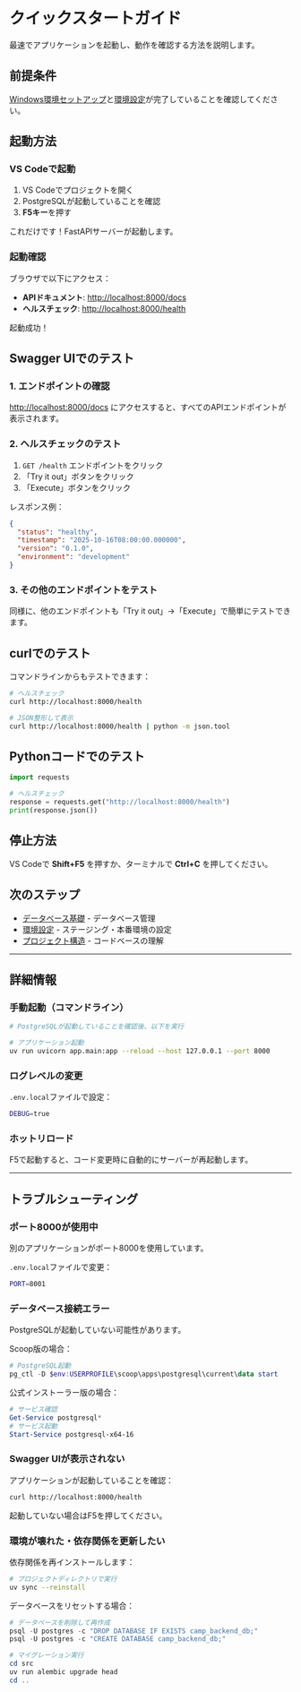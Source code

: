 # クイックスタートガイド

最速でアプリケーションを起動し、動作を確認する方法を説明します。

## 前提条件

[Windows環境セットアップ](./02-windows-setup.md)と[環境設定](./04-environment-config.md)が完了していることを確認してください。

## 起動方法

### VS Codeで起動

1. VS Codeでプロジェクトを開く
2. PostgreSQLが起動していることを確認
3. **F5キー**を押す

これだけです！FastAPIサーバーが起動します。

### 起動確認

ブラウザで以下にアクセス：

- **APIドキュメント**: <http://localhost:8000/docs>
- **ヘルスチェック**: <http://localhost:8000/health>

起動成功！

## Swagger UIでのテスト

### 1. エンドポイントの確認

<http://localhost:8000/docs> にアクセスすると、すべてのAPIエンドポイントが表示されます。

### 2. ヘルスチェックのテスト

1. `GET /health` エンドポイントをクリック
2. 「Try it out」ボタンをクリック
3. 「Execute」ボタンをクリック

レスポンス例：

```json
{
  "status": "healthy",
  "timestamp": "2025-10-16T08:00:00.000000",
  "version": "0.1.0",
  "environment": "development"
}
```

### 3. その他のエンドポイントをテスト

同様に、他のエンドポイントも「Try it out」→「Execute」で簡単にテストできます。

## curlでのテスト

コマンドラインからもテストできます：

```bash
# ヘルスチェック
curl http://localhost:8000/health

# JSON整形して表示
curl http://localhost:8000/health | python -m json.tool
```

## Pythonコードでのテスト

```python
import requests

# ヘルスチェック
response = requests.get("http://localhost:8000/health")
print(response.json())
```

## 停止方法

VS Codeで **Shift+F5** を押すか、ターミナルで **Ctrl+C** を押してください。

## 次のステップ

- [データベース基礎](./07-database-basics.md) - データベース管理
- [環境設定](./04-environment-config.md) - ステージング・本番環境の設定
- [プロジェクト構造](../02-architecture/01-project-structure.md) - コードベースの理解

---

## 詳細情報

### 手動起動（コマンドライン）

```bash
# PostgreSQLが起動していることを確認後、以下を実行

# アプリケーション起動
uv run uvicorn app.main:app --reload --host 127.0.0.1 --port 8000
```

### ログレベルの変更

`.env.local`ファイルで設定：

```bash
DEBUG=true
```

### ホットリロード

F5で起動すると、コード変更時に自動的にサーバーが再起動します。

---

## トラブルシューティング

### ポート8000が使用中

別のアプリケーションがポート8000を使用しています。

`.env.local`ファイルで変更：

```bash
PORT=8001
```

### データベース接続エラー

PostgreSQLが起動していない可能性があります。

Scoop版の場合：
```powershell
# PostgreSQL起動
pg_ctl -D $env:USERPROFILE\scoop\apps\postgresql\current\data start
```

公式インストーラー版の場合：
```powershell
# サービス確認
Get-Service postgresql*
# サービス起動
Start-Service postgresql-x64-16
```

### Swagger UIが表示されない

アプリケーションが起動していることを確認：

```bash
curl http://localhost:8000/health
```

起動していない場合はF5を押してください。

### 環境が壊れた・依存関係を更新したい

依存関係を再インストールします：

```bash
# プロジェクトディレクトリで実行
uv sync --reinstall
```

データベースをリセットする場合：

```powershell
# データベースを削除して再作成
psql -U postgres -c "DROP DATABASE IF EXISTS camp_backend_db;"
psql -U postgres -c "CREATE DATABASE camp_backend_db;"

# マイグレーション実行
cd src
uv run alembic upgrade head
cd ..
```

